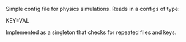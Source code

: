 Simple config file for physics simulations.  Reads in a configs of type:

  KEY=VAL

Implemented as a singleton that checks for repeated files and keys.
